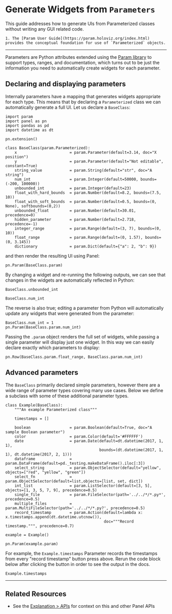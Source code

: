 # Generate Widgets from `Parameters`

This guide addresses how to generate UIs from Parameterized classes without writing any GUI related code.

```{admonition} Prerequisites
1. The [Param User Guide](https://param.holoviz.org/index.html) provides the conceptual foundation for use of `Parameterized` objects.
```

---

Parameters are Python attributes extended using the [Param library](https://param.holoviz.org) to support types, ranges, and documentation, which turns out to be just the information you need to automatically create widgets for each parameter.

## Declaring and displaying parameters

Internally parameters have a mapping that generates widgets appropriate for each type. This means that by declaring a `Parameterized` class we can automatically generate a full UI. Let us declare a `BaseClass`:

```{pyodide}
import param
import panel as pn
import pandas as pd
import datetime as dt

pn.extension()

class BaseClass(param.Parameterized):
    x                       = param.Parameter(default=3.14, doc="X position")
    y                       = param.Parameter(default="Not editable", constant=True)
    string_value            = param.String(default="str", doc="A string")
    num_int                 = param.Integer(default=50000, bounds=(-200, 100000))
    unbounded_int           = param.Integer(default=23)
    float_with_hard_bounds  = param.Number(default=8.2, bounds=(7.5, 10))
    float_with_soft_bounds  = param.Number(default=0.5, bounds=(0, None), softbounds=(0,2))
    unbounded_float         = param.Number(default=30.01, precedence=0)
    hidden_parameter        = param.Number(default=2.718, precedence=-1)
    integer_range           = param.Range(default=(3, 7), bounds=(0, 10))
    float_range             = param.Range(default=(0, 1.57), bounds=(0, 3.145))
    dictionary              = param.Dict(default={"a": 2, "b": 9})
```

and then render the resulting UI using Panel:

```{pyodide}
pn.Param(BaseClass.param)
```

By changing a widget and re-running the following outputs, we can see that changes in the widgets are automatically reflected in Python:

```{pyodide}
BaseClass.unbounded_int
```

```{pyodide}
BaseClass.num_int
```

The reverse is also true; editing a parameter from Python will automatically update any widgets that were generated from the parameter:

```{pyodide}
BaseClass.num_int = 1
pn.Param(BaseClass.param.num_int)
```

Passing the ``.param`` object renders the full set of widgets, while passing a single parameter will display just one widget. In this way we can easily declare exactly which parameters to display:

```{pyodide}
pn.Row(BaseClass.param.float_range, BaseClass.param.num_int)
```

## Advanced parameters

The `BaseClass` primarily declared simple parameters, however there are a wide range of parameter types covering many use cases. Below we define a subclass with some of these additional parameter types.

```{pyodide}
class Example(BaseClass):
    """An example Parameterized class"""

    timestamps = []

    boolean                 = param.Boolean(default=True, doc="A sample Boolean parameter")
    color                   = param.Color(default='#FFFFFF')
    date                    = param.Date(default=dt.datetime(2017, 1, 1),
                                         bounds=(dt.datetime(2017, 1, 1), dt.datetime(2017, 2, 1)))
    dataframe               = param.DataFrame(default=pd._testing.makeDataFrame().iloc[:3])
    select_string           = param.ObjectSelector(default="yellow", objects=["red", "yellow", "green"])
    select_fn               = param.ObjectSelector(default=list,objects=[list, set, dict])
    int_list                = param.ListSelector(default=[3, 5], objects=[1, 3, 5, 7, 9], precedence=0.5)
    single_file             = param.FileSelector(path='../../*/*.py*', precedence=0.5)
    multiple_files          = param.MultiFileSelector(path='../../*/*.py?', precedence=0.5)
    record_timestamp        = param.Action(default=lambda x: x.timestamps.append(dt.datetime.utcnow()),
                                           doc="""Record timestamp.""", precedence=0.7)

example = Example()

pn.Param(example.param)
```

For example, the `Example.timestamps` Parameter records the timestamps from every "record timestamp" button press above. Rerun the code block below after clicking the button in order to see the output in the docs.

```{pyodide}
Example.timestamps
```

---

## Related Resources
- See the [Explanation > APIs](../../explanation/apis/index.md) for context on this and other Panel APIs
